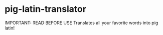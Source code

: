 # pig-latin-translator
IMPORTANT: READ BEFORE USE
Translates all your favorite words into pig latin!

